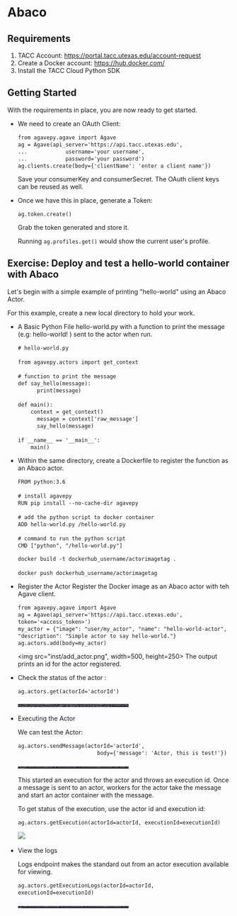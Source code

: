 # Abaco

## Requirements

1. TACC Account: https://portal.tacc.utexas.edu/account-request
2. Create a Docker account: https://hub.docker.com/
3. Install the TACC Cloud Python SDK

## Getting Started

With the requirements in place, you are now ready to get started. 

* We need to create an OAuth Client:

  ```
  from agavepy.agave import Agave
  ag = Agave(api_server='https://api.tacc.utexas.edu',
  ...            username='your username',
  ...            password='your password')
  ag.clients.create(body={'clientName': 'enter a client name'})
  ```

  Save your consumerKey and consumerSecret. The OAuth client keys can be reused as well. 

* Once we have this in place, generate a Token: 

  ```
  ag.token.create()
  ```
  Grab the token generated and store it. 

  Running ` ag.profiles.get() ` would show the current user's profile. 


## Exercise: Deploy and test a hello-world container with Abaco

  Let's begin with a simple example of printing "hello-world" using an Abaco Actor. 

  For this example, create a new local directory to hold your work.

* A Basic Python File hello-world.py with a function to print the message (e.g: hello-world! )  sent to the actor when run. 

  ```
  # hello-world.py

  from agavepy.actors import get_context

  # function to print the message
  def say_hello(message):
	    print(message)

  def main():
      context = get_context()
	    message = context['raw_message']
	    say_hello(message)

  if __name__ == '__main__':
      main()

  ``` 

* Within the same directory, create a Dockerfile to register the function as an Abaco actor. 

  ```
  FROM python:3.6

  # install agavepy
  RUN pip install --no-cache-dir agavepy
  
  # add the python script to docker container
  ADD hello-world.py /hello-world.py
  
  # command to run the python script
  CMD ["python", "/hello-world.py"]

  ```

  ```
  docker build -t dockerhub_username/actorimagetag . 

  docker push dockerhub_username/actorimagetag 
  
  ```
  
  
* Register the Actor 
  Register the Docker image as an Abaco actor with teh Agave client. 

  ```
  from agavepy.agave import Agave
  ag = Agave(api_server='https://api.tacc.utexas.edu', token='<access_token>')
  my_actor = {"image": "user/my_actor", "name": "hello-world-actor", "description": "Simple actor to say hello-world."}
  ag.actors.add(body=my_actor)

  ``` 
  
  <img src="inst/add_actor.png", width=500, height=250>
  The output prints an id for the actor registered. 

* Check the status of the actor :

  ```
  ag.actors.get(actorId='actorId')

  ```
  <img src="inst/actor_status.png" width="250">

* Executing the Actor

  We can test the Actor:

  ``` 
  ag.actors.sendMessage(actorId='actorId',
                           body={'message': 'Actor, this is test!'})
  ```
  
  
  <img src="inst/send_message.png" width="250">

  This started an execution for the actor and throws an execution id. 
  Once a message is sent to an actor, workers for the actor take the message and start an actor container with the message.  

  To get status of the execution, use the actor id and execution id:

  ``` 
  ag.actors.getExecution(actorId=actorId, executionId=executionId)
  ```
  
  <img src="inst/getExecution.png" width="250">

* View the logs

  Logs endpoint makes the standard out from an actor execution available for viewing. 

  ``` 
  ag.actors.getExecutionLogs(actorId=actorId, executionId=executionId)
  ```
  
  <img src="inst/execution_logs.png" width="250">






